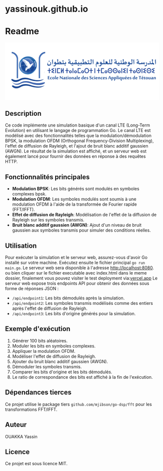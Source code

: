 # yassinouk.github.io
# Readme
![Hero Image](ensate.png) <!-- hero image -->
## Description
Ce code implémente une simulation basique d'un canal LTE (Long-Term Evolution) en utilisant le langage de programmation Go. Le canal LTE est modélisé avec des fonctionnalités telles que la modulation/démodulation BPSK, la modulation OFDM (Orthogonal Frequency-Division Multiplexing), l'effet de diffusion de Rayleigh, et l'ajout de bruit blanc additif gaussien (AWGN). Le résultat de la simulation est affiché, et un serveur web est également lancé pour fournir des données en réponse à des requêtes HTTP.

## Fonctionnalités principales
- **Modulation BPSK**: Les bits générés sont modulés en symboles complexes bpsk.
- **Modulation OFDM**: Les symboles modulés sont soumis à une modulation OFDM à l'aide de la transformée de Fourier rapide (FFT/IFFT).
- **Effet de diffusion de Rayleigh**: Modélisation de l'effet de la diffusion de Rayleigh sur les symboles transmis.
- **Bruit blanc additif gaussien (AWGN)**: Ajout d'un niveau de bruit gaussien aux symboles transmis pour simuler des conditions réelles.

## Utilisation
Pour exécuter la simulation et le serveur web, assurez-vous d'avoir Go installé sur votre machine. Exécutez ensuite le fichier principal `go run main.go`. Le serveur web sera disponible à l'adresse [http://localhost:8080](http://localhost:8080).
ou bien cliquer sur le fichier executable avec index.html dans le meme dossier, finalement vous pouvez visiter le test deployment via:[vercel.app](http://localhost:8080)
Le serveur web expose trois endpoints API pour obtenir des données sous forme de réponses JSON :
- `/api/endpoint1`: Les bits démodulés après la simulation.
- `/api/endpoint2`: Les symboles transmis modélisés comme des entiers après l'effet de diffusion de Rayleigh.
- `/api/endpoint3`: Les bits d'origine générés pour la simulation.

## Exemple d'exécution
1. Générer 100 bits aléatoires.
2. Moduler les bits en symboles complexes.
3. Appliquer la modulation OFDM.
4. Modéliser l'effet de diffusion de Rayleigh.
5. Ajouter du bruit blanc additif gaussien (AWGN).
6. Démoduler les symboles transmis.
7. Comparer les bits d'origine et les bits démodulés.
8. Le ratio de correspondance des bits est affiché à la fin de l'exécution.

## Dépendances tierces
Ce projet utilise le package tiers `github.com/mjibson/go-dsp/fft` pour les transformations FFT/IFFT.

## Auteur
OUAKKA Yassin

## Licence
Ce projet est sous licence MIT.
